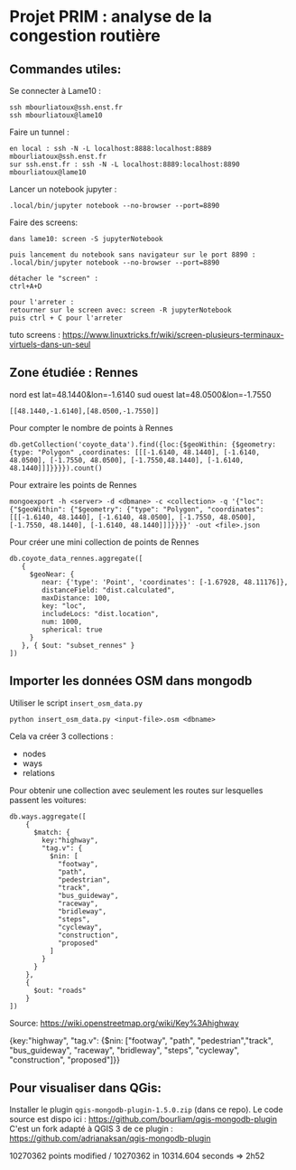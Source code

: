 # Projet PRIM : analyse de la congestion routière


## Commandes utiles:

Se connecter à Lame10 :
```
ssh mbourliatoux@ssh.enst.fr
ssh mbourliatoux@lame10
```

Faire un tunnel :
```
en local : ssh -N -L localhost:8888:localhost:8889 mbourliatoux@ssh.enst.fr
sur ssh.enst.fr : ssh -N -L localhost:8889:localhost:8890 mbourliatoux@lame10
```


Lancer un notebook jupyter :
```
.local/bin/jupyter notebook --no-browser --port=8890
```

Faire des screens:
```
dans lame10: screen -S jupyterNotebook

puis lancement du notebook sans navigateur sur le port 8890 :
.local/bin/jupyter notebook --no-browser --port=8890

détacher le "screen" :
ctrl+A+D

pour l'arreter :
retourner sur le screen avec: screen -R jupyterNotebook 
puis ctrl + C pour l'arreter
```
tuto screens : <https://www.linuxtricks.fr/wiki/screen-plusieurs-terminaux-virtuels-dans-un-seul>

## Zone étudiée : Rennes

nord est lat=48.1440&lon=-1.6140
sud ouest lat=48.0500&lon=-1.7550

```
[[48.1440,-1.6140],[48.0500,-1.7550]]
```

Pour compter le nombre de points à Rennes
```
db.getCollection('coyote_data').find({loc:{$geoWithin: {$geometry: {type: "Polygon" ,coordinates: [[[-1.6140, 48.1440], [-1.6140, 48.0500], [-1.7550, 48.0500], [-1.7550,48.1440], [-1.6140, 48.1440]]]}}}}).count()
```

Pour extraire les points de Rennes
```
mongoexport -h <server> -d <dbmane> -c <collection> -q '{"loc":{"$geoWithin": {"$geometry": {"type": "Polygon", "coordinates": [[[-1.6140, 48.1440], [-1.6140, 48.0500], [-1.7550, 48.0500], [-1.7550, 48.1440], [-1.6140, 48.1440]]]}}}}' -out <file>.json
```


Pour créer une mini collection de points de Rennes
```
db.coyote_data_rennes.aggregate([
   {
     $geoNear: {
        near: {'type': 'Point', 'coordinates': [-1.67928, 48.11176]},
        distanceField: "dist.calculated",
        maxDistance: 100,
        key: "loc",
        includeLocs: "dist.location",
        num: 1000,
        spherical: true
     }
   }, { $out: "subset_rennes" }
])
```

## Importer les données OSM dans mongodb

Utiliser le script `insert_osm_data.py`

```
python insert_osm_data.py <input-file>.osm <dbname>
```

Cela va créer 3 collections : 
- nodes
- ways
- relations

Pour obtenir une collection avec seulement les routes sur lesquelles passent les voitures:

```
db.ways.aggregate([
    {
      $match: {
        key:"highway",
        "tag.v": {
          $nin: [
            "footway", 
            "path", 
            "pedestrian",
            "track", 
            "bus_guideway", 
            "raceway", 
            "bridleway", 
            "steps", 
            "cycleway", 
            "construction", 
            "proposed"
          ]
        }
      }
    },
    {
      $out: "roads"
    }
])
```
Source: <https://wiki.openstreetmap.org/wiki/Key%3Ahighway>

{key:"highway", "tag.v": {$nin: ["footway", "path", "pedestrian","track", "bus_guideway", "raceway", "bridleway", "steps", "cycleway", "construction", "proposed"]}}

## Pour visualiser dans QGis:

Installer le plugin `qgis-mongodb-plugin-1.5.0.zip` (dans ce repo).
Le code source est dispo ici : <https://github.com/bourliam/qgis-mongodb-plugin>
C'est un fork adapté à QGIS 3 de ce plugin : <https://github.com/adrianaksan/qgis-mongodb-plugin>








10270362 points modified / 10270362 in 10314.604 seconds  => 2h52

